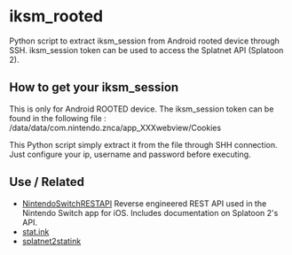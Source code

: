 # iksm_rooted
Python script to extract iksm_session from Android rooted device through SSH.
iksm_session token can be used to access the Splatnet API (Splatoon 2).

## How to get your iksm_session
This is only for Android ROOTED device.
The iksm_session token can be found in the following file : /data/data/com.nintendo.znca/app_XXXwebview/Cookies

This Python script simply extract it from the file through SHH connection. Just configure your ip, username and password before executing.

## Use / Related
* [NintendoSwitchRESTAPI](https://github.com/ZekeSnider/NintendoSwitchRESTAPI) Reverse engineered REST API used in the Nintendo Switch app for iOS. Includes documentation on Splatoon 2's API.
* [stat.ink](https://github.com/fetus-hina/stat.ink) 
* [splatnet2statink](https://github.com/frozenpandaman/splatnet2statink)
